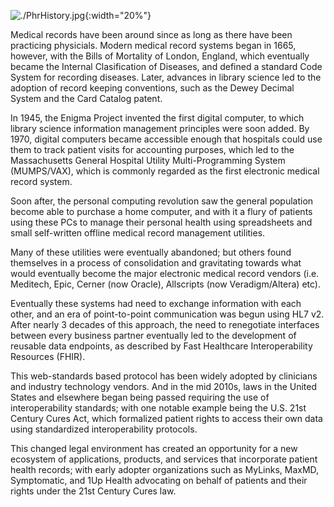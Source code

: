 
![./PhrHistory.jpg](./PhrHistory.jpg){:width="20%"}

Medical records have been around since as long as there have been practicing physicials.  Modern medical record systems began in 1665, however, with the Bills of Mortality of London, England, which eventually became the Internal Clasification of Diseases, and defined a standard Code System for recording diseases.  Later, advances in library science led to the adoption of record keeping conventions, such as the Dewey Decimal System and the Card Catalog patent.   

 In 1945, the Enigma Project invented the first digital computer, to which library science information management principles were soon added.  By 1970, digital computers became accessible enough that hospitals could use them to track patient visits for accounting purposes, which led to the Massachusetts General Hospital Utility Multi-Programming System (MUMPS/VAX), which is commonly regarded as the first electronic medical record system.  
 
 Soon after, the personal computing revolution saw the general population become able to purchase a home computer, and with it a flury of patients using these PCs to manage their personal health using spreadsheets and small self-written offline medical record management utilities.    
 
 Many of these utilities were eventually abandoned; but others found themselves in a process of consolidation and gravitating towards what would eventually become the major electronic medical record vendors (i.e. Meditech, Epic, Cerner (now Oracle), Allscripts (now Veradigm/Altera) etc).
 
 Eventually these systems had need to exchange information with each other, and an era of point-to-point communication was begun using HL7 v2.  After nearly 3 decades of this approach, the need to renegotiate interfaces between every business partner eventually led to the development of reusable data endpoints, as described by Fast Healthcare Interoperability Resources (FHIR).  
 
 This web-standards based protocol has been widely adopted by clinicians and industry technology vendors.   And in the mid 2010s, laws in the United States and elsewhere began being passed requiring the use of interoperability standards; with one notable example being the U.S. 21st Century Cures Act, which formalized patient rights to access their own data using standardized interoperability protocols.  

 This changed legal environment has created an opportunity for a new ecosystem of applications, products, and services that incorporate patient health records; with early adopter organizations such as MyLinks, MaxMD, Symptomatic, and 1Up Health advocating on behalf of patients and their rights under the 21st Century Cures law.  

